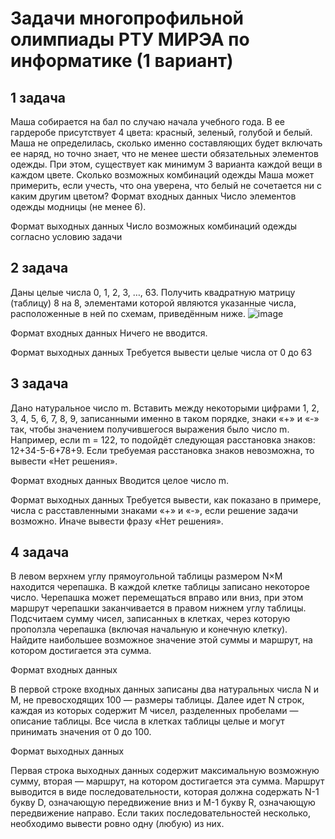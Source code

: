 # Задачи многопрофильной олимпиады РТУ МИРЭА по информатике (1 вариант)

## 1 задача
Маша собирается на бал по случаю начала учебного года. В ее гардеробе присутствует 4 цвета: красный, зеленый, голубой и белый. Маша не определилась, сколько именно составляющих будет включать ее наряд, но точно знает, что не менее шести обязательных элементов одежды. При этом, существует как минимум 3 варианта каждой вещи в каждом цвете. Сколько возможных комбинаций одежды Маша может примерить, если учесть, что она уверена, что белый не сочетается ни с каким другим цветом? 
Формат входных данных 
Число элементов одежды модницы (не менее 6). 

Формат выходных данных 
Число возможных комбинаций одежды согласно условию задачи

## 2 задача
Даны целые числа 0, 1, 2, 3, …, 63. Получить квадратную матрицу (таблицу) 8 на 8, элементами которой являются указанные числа, расположенные в ней по схемам, приведённым ниже.
![image](https://github.com/ArtemkaSavinov/mirea-olimp/assets/114619059/9708b0a8-4a06-4762-b326-95995de6d844)

Формат входных данных 
Ничего не вводится.

Формат выходных данных 
Требуется вывести целые числа от 0 до 63

## 3 задача
Дано натуральное число m. Вставить между некоторыми цифрами 1, 2, 3, 4, 5, 6, 7, 8, 9, записанными именно в таком порядке, знаки «+» и «-» так, чтобы значением получившегося выражения было число m. Например, если m = 122, то подойдёт следующая расстановка знаков: 12+34-5-6+78+9. Если требуемая расстановка знаков невозможна, то вывести «Нет решения».

Формат входных данных 
Вводится целое число m. 

Формат выходных данных 
Требуется вывести, как показано в примере, числа с расставленными знаками «+» и «-», если решение задачи возможно. Иначе вывести фразу «Нет решения».

## 4 задача
В левом верхнем углу прямоугольной таблицы размером N×M находится черепашка. В каждой клетке таблицы записано некоторое число. Черепашка может перемещаться вправо или вниз, при этом маршрут черепашки заканчивается в правом нижнем углу таблицы. Подсчитаем сумму чисел, записанных в клетках, через которую проползла черепашка (включая начальную и конечную клетку). Найдите наибольшее возможное значение этой суммы и маршрут, на котором достигается эта сумма. 

Формат входных данных 

В первой строке входных данных записаны два натуральных числа N и M, не превосходящих 100 — размеры таблицы. Далее идет N строк, каждая из которых содержит M чисел, разделенных пробелами — описание таблицы. Все числа в клетках таблицы целые и могут принимать значения от 0 до 100.
 
Формат выходных данных 

Первая строка выходных данных содержит максимальную возможную сумму, вторая — маршрут, на котором достигается эта сумма. Маршрут выводится в виде последовательности, которая должна содержать N-1 букву D, означающую передвижение вниз и M-1 букву R, означающую передвижение направо. Если таких последовательностей несколько, необходимо вывести ровно одну (любую) из них.
